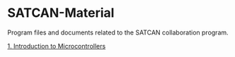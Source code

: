 # SATCAN-Material
Program files and documents related to the SATCAN collaboration program.

[1. Introduction to Microcontrollers](https://github.com/Team-Sammard/SATCAN-Material/tree/main/Introduction%20to%20Microcontrollers)
